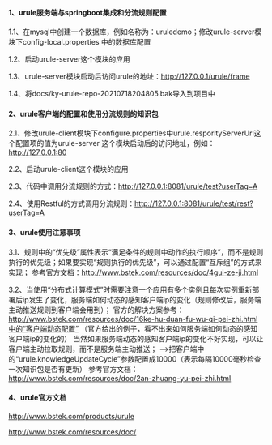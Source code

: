 #### 1、urule服务端与springboot集成和分流规则配置
1.1、在mysql中创建一个数据库，例如名称为：uruledemo；修改urule-server模块下config-local.properties
中的数据库配置

1.2、启动urule-server这个模块的应用

1.3、urule-server模块启动后访问urule的地址：http://127.0.0.1/urule/frame

1.4、将docs/ky-urule-repo-20210718204805.bak导入到项目中

#### 2、urule客户端的配置和使用分流规则的知识包
2.1、修改urule-client模块下configure.properties中urule.resporityServerUrl这个配置项的值为urule-server
这个模块启动后的访问地址，例如：http://127.0.0.1:80

2.2、启动urule-client这个模块的应用

2.3、代码中调用分流规则的方式：http://127.0.0.1:8081/urule/test?userTag=A

2.4、使用Restful的方式调用分流规则：http://127.0.0.1:8081/urule/test/rest?userTag=A

#### 3、urule使用注意事项
3.1、规则中的“优先级”属性表示“满足条件的规则中动作的执行顺序”，而不是规则执行的优先级；如果要实现“规则执行的优先级”，可以通过配置“互斥组”的方式来实现；
参考官方文档：http://www.bstek.com/resources/doc/4gui-ze-ji.html

3.2、当使用“分布式计算模式”时需要注意一个应用有多个实例且每次实例重新部署后ip发生了变化，服务端如何动态的感知客户端ip的变化（规则修改后，服务端主动推送规则到客户端会用到）；
官方的解决方案参考：http://www.bstek.com/resources/doc/16ke-hu-duan-fu-wu-qi-pei-zhi.html中的“客户端动态配置”
（官方给出的例子，看不出来如何服务端如何动态的感知客户端ip的变化的）
当然如果服务端动态的感知客户端ip的变化不好实现，可以让客户端主动拉取规则，而不是服务端主动推送；
-->把客户端中的“urule.knowledgeUpdateCycle”参数配置成10000（表示每隔10000毫秒检查一次知识包是否有更新）
参考官方文档：http://www.bstek.com/resources/doc/2an-zhuang-yu-pei-zhi.html

#### 4、urule官方文档
http://www.bstek.com/products/urule

http://www.bstek.com/resources/doc/
